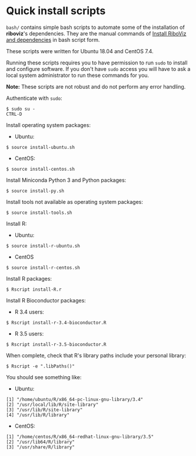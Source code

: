 # Quick install scripts

`bash/` contains simple bash scripts to automate some of the installation of **riboviz**'s dependencies. They are the manual commands of [Install RiboViz and dependencies](./install.md) in bash script form.

These scripts were written for Ubuntu 18.04 and CentOS 7.4.

Running these scripts requires you to have permission to run `sudo` to install and configure software. If you don't have `sudo` access you will have to ask a local system administrator to run these commands for you.

**Note:** These scripts are not robust and do not perform any error handling.

Authenticate with `sudo`:

```console
$ sudo su -
CTRL-D
```

Install operating system packages:

* Ubuntu:

```console
$ source install-ubuntu.sh
```

* CentOS:

```console
$ source install-centos.sh
```

Install Miniconda Python 3 and Python packages:

```console
$ source install-py.sh
```

Install tools not available as operating system packages:

```console
$ source install-tools.sh
```

Install R:

* Ubuntu:

```console
$ source install-r-ubuntu.sh
```

* CentOS

```console
$ source install-r-centos.sh
```

Install R packages:

```console
$ Rscript install-R.r
```

Install R Bioconductor packages:

* R 3.4 users:

```console
$ Rscript install-r-3.4-bioconductor.R
```

* R 3.5 users:

```console
$ Rscript install-r-3.5-bioconductor.R
```

When complete, check that R's library paths include your personal library:

```console
$ Rscript -e ".libPaths()"
```

You should see something like:

* Ubuntu:

```
[1] "/home/ubuntu/R/x86_64-pc-linux-gnu-library/3.4"
[2] "/usr/local/lib/R/site-library"                 
[3] "/usr/lib/R/site-library"                       
[4] "/usr/lib/R/library"     
```

* CentOS:

```
[1] "/home/centos/R/x86_64-redhat-linux-gnu-library/3.5"
[2] "/usr/lib64/R/library"                              
[3] "/usr/share/R/library"  
```
